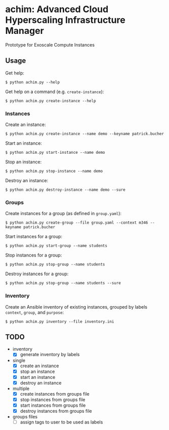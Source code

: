 # achim: Advanced Cloud Hyperscaling Infrastructure Manager

Prototype for Exoscale Compute Instances

## Usage

Get help:

    $ python achim.py --help

Get help on a command (e.g. `create-instance`):

    $ python achim.py create-instance --help

### Instances

Create an instance:

    $ python achim.py create-instance --name demo --keyname patrick.bucher

Start an instance:

    $ python achim.py start-instance --name demo

Stop an instance:

    $ python achim.py stop-instance --name demo

Destroy an instance:

    $ python achim.py destroy-instance --name demo --sure

### Groups

Create instances for a group (as defined in `group.yaml`):

    $ python achim.py create-group --file group.yaml --context m346 --keyname patrick.bucher

Start instances for a group:

    $ python achim.py start-group --name students

Stop instances for a group:

    $ python achim.py stop-group --name students

Destroy instances for a group:

    $ python achim.py stop-group --name students --sure

### Inventory

Create an Ansible inventory of existing instances, grouped by labels `context`,
`group`, and `purpose`:

    $ python achim.py inventory --file inventory.ini

## TODO

- inventory
    - [x] generate inventory by labels
- single
    - [x] create an instance
    - [x] stop an instance
    - [x] start an instance
    - [x] destroy an instance
- multiple
    - [x] create instances from groups file
    - [x] stop instances from groups file
    - [x] start instances from groups file
    - [x] destroy instances from groups file
- groups files
    - [ ] assign tags to user to be used as labels